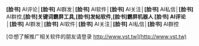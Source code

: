 **[脸书]** AI评论│**[脸书]** AI群发│**[脸书]** AI软件│**[脸书]** AI关注│**[脸书]** AI私信│**[脸书]** AI群控,**[脸书]**关键词霸屏工具,**[脸书]**发帖软件,**[脸书]**霸屏机器人
**[脸书]** AI评论│**[脸书]** AI群发│**[脸书]** AI软件│**[脸书]** AI关注│**[脸书]** AI私信│**[脸书]** AI群控

[😍想了解推广相关软件的朋友请登录 http://www.vst.tw](http://www.vst.tw)



